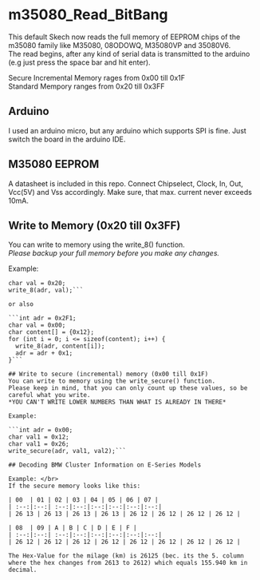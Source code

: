 # m35080_Read_BitBang
This default Skech now reads the full memory of EEPROM chips of the m35080 family like M35080, 08ODOWQ, M35080VP and 35080V6. </br> The read begins, after any kind of serial data is transmitted to the arduino (e.g just press the space bar and hit enter).

Secure Incremental Memory rages from 0x00 till 0x1F</br>
Standard Mempory ranges from 0x20 till 0x3FF

## Arduino
I used an arduino micro, but any arduino which supports SPI is fine. Just switch the board in the arduino IDE.

## M35080 EEPROM
A datasheet is included in this repo. Connect Chipselect, Clock, In, Out, Vcc(5V) and Vss accordingly. Make sure, that max. current never exceeds 10mA.

## Write to Memory (0x20 till 0x3FF)
You can write to memory using the write_8() function. </br>
*Please backup your full memory before you make any changes.*

Example:

```int adr = 0x2F1;
char val = 0x20;
write_8(adr, val);```

or also 

```int adr = 0x2F1;
char val = 0x00;
char content[] = {0x12};
for (int i = 0; i <= sizeof(content); i++) {
  write_8(adr, content[i]);
  adr = adr + 0x1;
}```

## Write to secure (incremental) memory (0x00 till 0x1F)
You can write to memory using the write_secure() function.
Please keep in mind, that you can only count up these values, so be careful what you write.
*YOU CAN'T WRITE LOWER NUMBERS THAN WHAT IS ALREADY IN THERE*

Example:

```int adr = 0x00;
char val1 = 0x12;
char val1 = 0x26;
write_secure(adr, val1, val2);```

## Decoding BMW Cluster Information on E-Series Models

Example: </br>
If the secure memory looks like this:

| 00  | 01 | 02 | 03 | 04 | 05 | 06 | 07 |
| :--:|:--:| :--:|:--:|:--:|:--:|:--:|:--:|
| 26 13 | 26 13 | 26 13 | 26 13 | 26 12 | 26 12 | 26 12 | 26 12 |

| 08  | 09 | A | B | C | D | E | F |
| :--:|:--:| :--:|:--:|:--:|:--:|:--:|:--:|
| 26 12 | 26 12 | 26 12 | 26 12 | 26 12 | 26 12 | 26 12 | 26 12 |

The Hex-Value for the milage (km) is 26125 (bec. its the 5. column where the hex changes from 2613 to 2612) which equals 155.940 km in decimal.
